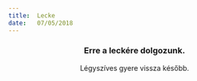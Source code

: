 ```yaml
---
title:  Lecke
date:   07/05/2018
---
```


### <center>Erre a leckére dolgozunk.</center>
<center>Légyszíves gyere vissza később.</center>